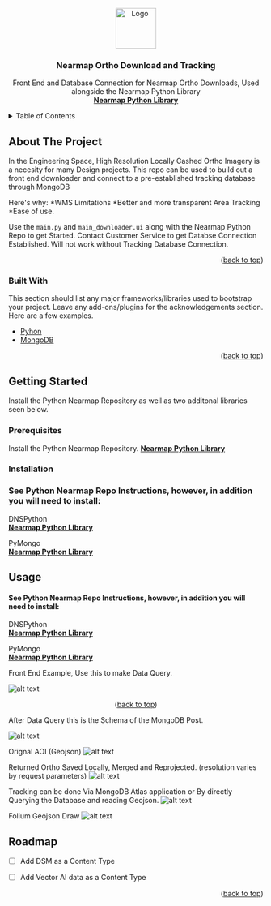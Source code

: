 

<!-- PROJECT LOGO -->
<br />
<div align="center">
  <a href="https://github.com/othneildrew/Best-README-Template">
    <img src="images/logo.png" alt="Logo" width="80" height="80">
  </a>

  <h3 align="center">Nearmap Ortho Download and Tracking</h3>

  <p align="center">
    Front End and Database Connection for Nearmap Ortho Downloads, Used alongside the Nearmap Python Library
    <br />
    <a href="https://github.com/nearmap/nearmap-python-api"><strong>Nearmap Python Library</strong></a>
    <br />
   
  </p>
</div>



<!-- TABLE OF CONTENTS -->
<details>
  <summary>Table of Contents</summary>
  <ol>
    <li>
      <a href="#about-the-project">About The Project</a>
      <ul>
        <li><a href="#built-with">Built With</a></li>
      </ul>
    </li>
    <li>
      <a href="#getting-started">Getting Started</a>
      <ul>
        <li><a href="#prerequisites">Prerequisites</a></li>
        <li><a href="#installation">Installation</a></li>
      </ul>
  </ol>
</details>



<!-- ABOUT THE PROJECT -->
## About The Project


In the Engineering Space, High Resolution Locally Cashed Ortho Imagery is a necesity for many Design projects. This repo can be used to build out a front end downloader and connect to a pre-established tracking database through MongoDB

Here's why:
*WMS Limitations
*Better and more transparent Area Tracking
*Ease of use.

Use the `main.py` and `main_downloader.ui` along with the Nearmap Python Repo to get Started. Contact Customer Service to get Databse Connection Established. Will not work without Tracking Database Connection.

<p align="right">(<a href="#top">back to top</a>)</p>


### Built With

This section should list any major frameworks/libraries used to bootstrap your project. Leave any add-ons/plugins for the acknowledgements section. Here are a few examples.

* [Pyhon](https://www.python.org/)
* [MongoDB](https://mongodb.com/)


<p align="right">(<a href="#top">back to top</a>)</p>



<!-- GETTING STARTED -->
## Getting Started

Install the Python Nearmap Repository as well as two additonal libraries seen below.


### Prerequisites

Install the Python Nearmap Repository. 
<a href="https://github.com/nearmap/nearmap-python-api"><strong>Nearmap Python Library</strong></a>

### Installation

<div align="left">

  <h3 align="left">See Python Nearmap Repo Instructions, however, in addition you will need to install: 
</h3>

  <p align="left">
    DNSPython
    <br />
    <a href="https://anaconda.org/conda-forge/dnspython/"><strong>Nearmap Python Library</strong></a>
    <br />

  <p align="left">
    PyMongo
    <br />
    <a href="https://anaconda.org/conda-forge/pymongo"><strong>Nearmap Python Library</strong></a>
    <br />
   
  </p>
</div>

<!-- USAGE EXAMPLES -->
## Usage

<div align="left">

  <h4 align="left">See Python Nearmap Repo Instructions, however, in addition you will need to install: 
</h3>

  <p align="left">
    DNSPython
    <br />
    <a href="https://anaconda.org/conda-forge/dnspython/"><strong>Nearmap Python Library</strong></a>
    <br />

  <p align="left">
    PyMongo
    <br />
    <a href="https://anaconda.org/conda-forge/pymongo"><strong>Nearmap Python Library</strong></a>
    <br />
   
  </p>
</div>


Front End Example, Use this to make Data Query.

![alt text](
images/Front_End.png)

<p align="center">(<a href="#top">back to top</a>)</p>

After Data Query this is the Schema of the MongoDB Post. 

![alt text](
images/Schema.png)

Orignal AOI (Geojson)
![alt text](
images/CustomerAOI.png)

Returned Ortho Saved Locally, Merged and Reprojected. (resolution varies by request parameters)
![alt text](
images/Customer_Ortho.png)

Tracking can be done Via MongoDB Atlas application or By directly Querying the Database and reading Geojson.
![alt text](
images/Tracking_Dash.png)

Folium Geojson Draw
![alt text](
images/Folium_Dash.png)


<!-- ROADMAP -->
## Roadmap

- [ ] Add DSM as a Content Type
- [ ] Add Vector AI data as a Content Type


<p align="right">(<a href="#top">back to top</a>)</p>


